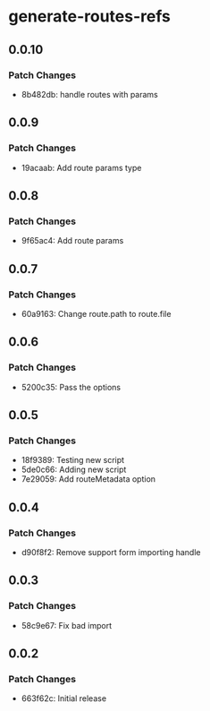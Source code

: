 # generate-routes-refs

## 0.0.10

### Patch Changes

- 8b482db: handle routes with params

## 0.0.9

### Patch Changes

- 19acaab: Add route params type

## 0.0.8

### Patch Changes

- 9f65ac4: Add route params

## 0.0.7

### Patch Changes

- 60a9163: Change route.path to route.file

## 0.0.6

### Patch Changes

- 5200c35: Pass the options

## 0.0.5

### Patch Changes

- 18f9389: Testing new script
- 5de0c66: Adding new script
- 7e29059: Add routeMetadata option

## 0.0.4

### Patch Changes

- d90f8f2: Remove support form importing handle

## 0.0.3

### Patch Changes

- 58c9e67: Fix bad import

## 0.0.2

### Patch Changes

- 663f62c: Initial release
